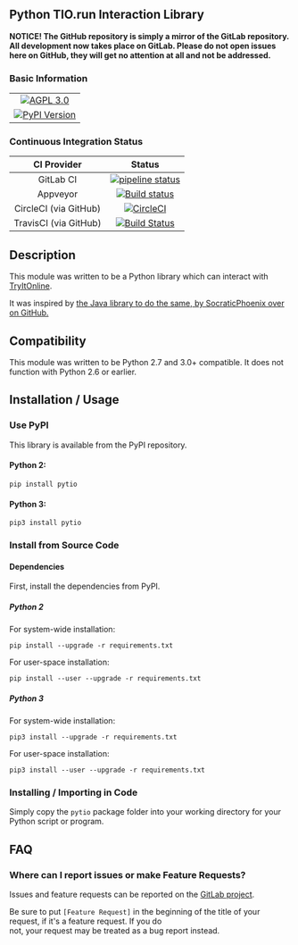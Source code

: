 ## Python TIO.run Interaction Library

**NOTICE!  The GitHub repository is simply a mirror of the GitLab repository.  All development now takes place on GitLab.
Please do not open issues here on GitHub, they will get no attention at all and not be addressed.**

### Basic Information 

<table>
<tr><td align=center valign=center><a href="http://www.gnu.org/licenses/agpl-3.0" target="_blank"><img src="https://img.shields.io/badge/License-AGPL%20v3-blue.svg" title="AGPL 3.0" /></a></td></tr>
<tr><td align=center valign=center><a href="https://pypi.python.org/pypi/pytio" target="_blank"><img src="http://img.shields.io/pypi/v/pytio.svg" title="PyPI Version" /></a></td></tr>
</table>


### Continuous Integration Status

| CI Provider           | Status                                                                                                                                 |
|:---------------------:|:--------------------------------------------------------------------------------------------------------------------------------------:|
| GitLab CI             | [![pipeline status](https://gitlab.com/teward/pytio/badges/master/pipeline.svg)](https://gitlab.com/teward/pytio/commits/master)       |
| Appveyor              | [![Build status](https://ci.appveyor.com/api/projects/status/02ic4swejbae3drc?svg=true)](https://ci.appveyor.com/project/teward/pytio) |
| CircleCI (via GitHub) | [![CircleCI](https://circleci.com/gh/teward/pytio.svg?style=svg)](https://circleci.com/gh/teward/pytio)                                |
| TravisCI (via GitHub) | [![Build Status](https://travis-ci.org/teward/pytio.svg?branch=master)](https://travis-ci.org/teward/pytio)                            |

## Description

This module was written to be a Python library which can interact with [TryItOnline][1].

It was inspired by [the Java library to do the same, by SocraticPhoenix over on GitHub.][2]

## Compatibility

This module was written to be Python 2.7 and 3.0+ compatible.  It does not function with Python 2.6 or earlier.


## Installation / Usage

### Use PyPI

This library is available from the PyPI repository.

#### Python 2:

    pip install pytio
    
#### Python 3:

    pip3 install pytio

### Install from Source Code

#### Dependencies

First, install the dependencies from PyPI.

##### Python 2

For system-wide installation:

    pip install --upgrade -r requirements.txt
    
For user-space installation:

    pip install --user --upgrade -r requirements.txt
    
##### Python 3

For system-wide installation:

    pip3 install --upgrade -r requirements.txt

For user-space installation:

    pip3 install --user --upgrade -r requirements.txt

### Installing / Importing in Code

Simply copy the `pytio` package folder into your working directory for your Python script or program.


## FAQ

### Where can I report issues or make Feature Requests?

Issues and feature requests can be reported on the [GitLab project][3].

Be sure to put `[Feature Request]` in the beginning of the  title of your request, if it's a feature request. If you do  
not, your request may be treated as a bug report instead.

[1]: https://tio.run
[2]: https://github.com/SocraticPhoenix/TioJ
[3]: https://gitlab.com/teward/pytio